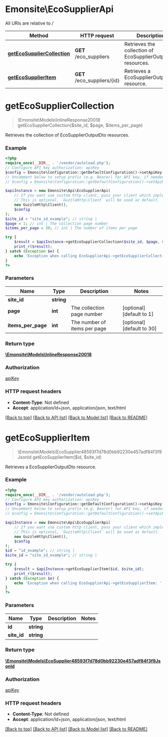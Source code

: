 # Emonsite\EcoSupplierApi

All URIs are relative to */*

Method | HTTP request | Description
------------- | ------------- | -------------
[**getEcoSupplierCollection**](EcoSupplierApi.md#getecosuppliercollection) | **GET** /eco_suppliers | Retrieves the collection of EcoSupplierOutputDto resources.
[**getEcoSupplierItem**](EcoSupplierApi.md#getecosupplieritem) | **GET** /eco_suppliers/{id} | Retrieves a EcoSupplierOutputDto resource.

# **getEcoSupplierCollection**
> \Emonsite\Models\InlineResponse20018 getEcoSupplierCollection($site_id, $page, $items_per_page)

Retrieves the collection of EcoSupplierOutputDto resources.

### Example
```php
<?php
require_once(__DIR__ . '/vendor/autoload.php');
// Configure API key authorization: apiKey
$config = Emonsite\Configuration::getDefaultConfiguration()->setApiKey('Authorization', 'YOUR_API_KEY');
// Uncomment below to setup prefix (e.g. Bearer) for API key, if needed
// $config = Emonsite\Configuration::getDefaultConfiguration()->setApiKeyPrefix('Authorization', 'Bearer');

$apiInstance = new Emonsite\Api\EcoSupplierApi(
    // If you want use custom http client, pass your client which implements `GuzzleHttp\ClientInterface`.
    // This is optional, `GuzzleHttp\Client` will be used as default.
    new GuzzleHttp\Client(),
    $config
);
$site_id = "site_id_example"; // string | 
$page = 1; // int | The collection page number
$items_per_page = 30; // int | The number of items per page

try {
    $result = $apiInstance->getEcoSupplierCollection($site_id, $page, $items_per_page);
    print_r($result);
} catch (Exception $e) {
    echo 'Exception when calling EcoSupplierApi->getEcoSupplierCollection: ', $e->getMessage(), PHP_EOL;
}
?>
```

### Parameters

Name | Type | Description  | Notes
------------- | ------------- | ------------- | -------------
 **site_id** | **string**|  |
 **page** | **int**| The collection page number | [optional] [default to 1]
 **items_per_page** | **int**| The number of items per page | [optional] [default to 30]

### Return type

[**\Emonsite\Models\InlineResponse20018**](../Model/InlineResponse20018.md)

### Authorization

[apiKey](../../README.md#apiKey)

### HTTP request headers

 - **Content-Type**: Not defined
 - **Accept**: application/ld+json, application/json, text/html

[[Back to top]](#) [[Back to API list]](../../README.md#documentation-for-api-endpoints) [[Back to Model list]](../../README.md#documentation-for-models) [[Back to README]](../../README.md)

# **getEcoSupplierItem**
> \Emonsite\Models\EcoSupplier48593f7d78d0bb92230e457adf84f3f9Jsonld getEcoSupplierItem($id, $site_id)

Retrieves a EcoSupplierOutputDto resource.

### Example
```php
<?php
require_once(__DIR__ . '/vendor/autoload.php');
// Configure API key authorization: apiKey
$config = Emonsite\Configuration::getDefaultConfiguration()->setApiKey('Authorization', 'YOUR_API_KEY');
// Uncomment below to setup prefix (e.g. Bearer) for API key, if needed
// $config = Emonsite\Configuration::getDefaultConfiguration()->setApiKeyPrefix('Authorization', 'Bearer');

$apiInstance = new Emonsite\Api\EcoSupplierApi(
    // If you want use custom http client, pass your client which implements `GuzzleHttp\ClientInterface`.
    // This is optional, `GuzzleHttp\Client` will be used as default.
    new GuzzleHttp\Client(),
    $config
);
$id = "id_example"; // string | 
$site_id = "site_id_example"; // string | 

try {
    $result = $apiInstance->getEcoSupplierItem($id, $site_id);
    print_r($result);
} catch (Exception $e) {
    echo 'Exception when calling EcoSupplierApi->getEcoSupplierItem: ', $e->getMessage(), PHP_EOL;
}
?>
```

### Parameters

Name | Type | Description  | Notes
------------- | ------------- | ------------- | -------------
 **id** | **string**|  |
 **site_id** | **string**|  |

### Return type

[**\Emonsite\Models\EcoSupplier48593f7d78d0bb92230e457adf84f3f9Jsonld**](../Model/EcoSupplier48593f7d78d0bb92230e457adf84f3f9Jsonld.md)

### Authorization

[apiKey](../../README.md#apiKey)

### HTTP request headers

 - **Content-Type**: Not defined
 - **Accept**: application/ld+json, application/json, text/html

[[Back to top]](#) [[Back to API list]](../../README.md#documentation-for-api-endpoints) [[Back to Model list]](../../README.md#documentation-for-models) [[Back to README]](../../README.md)

